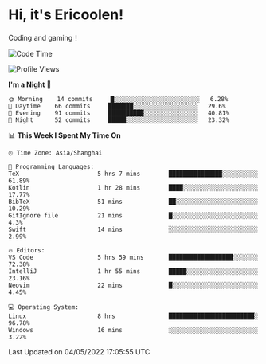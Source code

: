 # Hi, it's Ericoolen!
Coding and gaming！

<!--START_SECTION:waka-->
![Code Time](http://img.shields.io/badge/Code%20Time-229%20hrs%2037%20mins-blue)

![Profile Views](http://img.shields.io/badge/Profile%20Views-0-blue)

**I'm a Night 🦉** 

```text
🌞 Morning    14 commits     █░░░░░░░░░░░░░░░░░░░░░░░░   6.28% 
🌆 Daytime    66 commits     ███████░░░░░░░░░░░░░░░░░░   29.6% 
🌃 Evening    91 commits     ██████████░░░░░░░░░░░░░░░   40.81% 
🌙 Night      52 commits     █████░░░░░░░░░░░░░░░░░░░░   23.32%

```


📊 **This Week I Spent My Time On** 

```text
⌚︎ Time Zone: Asia/Shanghai

💬 Programming Languages: 
TeX                      5 hrs 7 mins        ███████████████░░░░░░░░░░   61.89% 
Kotlin                   1 hr 28 mins        ████░░░░░░░░░░░░░░░░░░░░░   17.77% 
BibTeX                   51 mins             ██░░░░░░░░░░░░░░░░░░░░░░░   10.29% 
GitIgnore file           21 mins             █░░░░░░░░░░░░░░░░░░░░░░░░   4.3% 
Swift                    14 mins             ░░░░░░░░░░░░░░░░░░░░░░░░░   2.99%

🔥 Editors: 
VS Code                  5 hrs 59 mins       ██████████████████░░░░░░░   72.38% 
IntelliJ                 1 hr 55 mins        █████░░░░░░░░░░░░░░░░░░░░   23.16% 
Neovim                   22 mins             █░░░░░░░░░░░░░░░░░░░░░░░░   4.45%

💻 Operating System: 
Linux                    8 hrs               ████████████████████████░   96.78% 
Windows                  16 mins             ░░░░░░░░░░░░░░░░░░░░░░░░░   3.22%

```


 Last Updated on 04/05/2022 17:05:55 UTC
<!--END_SECTION:waka-->

